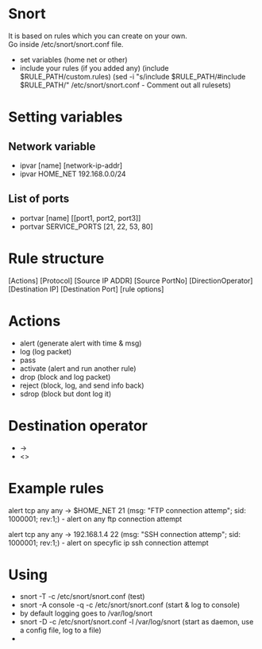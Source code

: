# Snort
It is based on rules which you can create on your own.  
Go inside /etc/snort/snort.conf file.  
- set variables (home net or other)
- include your rules (if you added any) (include $RULE_PATH/custom.rules)
(sed -i "s/include \$RULE\_PATH/#include \$RULE\_PATH/" /etc/snort/snort.conf - Comment out all rulesets)

# Setting variables

## Network variable
- ipvar [name] [network-ip-addr]
- ipvar HOME_NET 192.168.0.0/24

## List of ports
- portvar [name] [[port1, port2, port3]]
- portvar SERVICE_PORTS [21, 22, 53, 80]

# Rule structure
[Actions] [Protocol] [Source IP ADDR] [Source PortNo] [DirectionOperator] [Destination IP] [Destination Port] [rule options]

# Actions
- alert (generate alert with time & msg)
- log (log packet)
- pass
- activate (alert and run another rule)
- drop (block and log packet)
- reject (block, log, and send info back)
- sdrop (block but dont log it)

# Destination operator
- -> 
- <>

# Example rules
alert tcp any any -> $HOME_NET 21 (msg: "FTP connection attemp"; sid: 1000001; rev:1;) - alert on any ftp connection attempt

alert tcp any any -> 192.168.1.4 22 (msg: "SSH connection attemp"; sid: 1000001; rev:1;) - alert on specyfic ip ssh connection attempt

# Using
- snort -T -c /etc/snort/snort.conf (test)
- snort -A console -q -c /etc/snort/snort.conf (start & log to console)
- by default logging goes to /var/log/snort
- snort -D -c /etc/snort/snort.conf -l /var/log/snort (start as daemon, use a config file, log to a file)
- 
